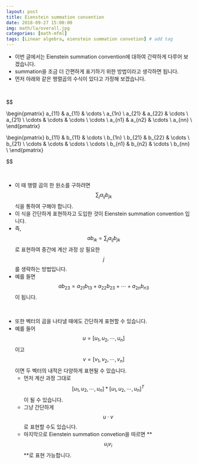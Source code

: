 ```yaml
---
layout: post
title: Eienstein summation convention  
date: 2018-09-27 15:00:00
img: math/la/overall.jpg
categories: [math-mfml] 
tags: [Linear algebra, eienstein summation convetion] # add tag
---
```


- 이번 글에서는 Eienstein summation convention에 대하여 간략하게 다루어 보겠습니다.
- summation을 조금 더 간편하게 표기하기 위한 방법이라고 생각하면 됩니다.
- 먼저 아래와 같은 행렬곱의 수식이 있다고 가정해 보겠습니다.

<br>

$$ 

\begin{pmatrix}
a_{11} & a_{11} & \cdots \ a_{1n} \\
a_{21} & a_{22} & \cdots \ a_{21} \\
\cdots & \cdots & \cdots \ \cdots \\
a_{n1} & a_{n2} & \cdots \ a_{nn} \\
\end{pmatrix}

\begin{pmatrix}
b_{11} & b_{11} & \cdots \ b_{1n} \\
b_{21} & b_{22} & \cdots \ b_{21} \\
\cdots & \cdots & \cdots \ \cdots \\
b_{n1} & b_{n2} & \cdots \ b_{nn} \\
\end{pmatrix}

$$

<br>

- 이 때 행렬 곱의 한 원소를 구하려면 $$ \sum_{j}a_{ij}b_{jk} $$ 식을 통하여 구해야 합니다.
- 이 식을 간단하게 표현하자고 도입한 것이 Eienstein summation convention 입니다.
- 즉, $$ ab_{ik} = \sum_{j}a_{ij}b_{jk} $$ 로 표현하여 중간에 계산 과정 상 필요한 $$ j $$ 를 생략하는 방법입니다.
- 예를 들면 $$ ab_{23} = a_{21}b_{13} + a_{22}b_{23} + \cdots + a_{2n}b_{n3} $$ 이 됩니다.

<br>

- 또한 벡터의 곱을 나타낼 때에도 간단하게 표현할 수 있습니다.
- 예를 들어 $$ u = [u_{1}, u_{2}, \cdots, u_{n}] $$ 이고 $$ v = [v_{1}, v_{2}, \cdots, v_{n}] $$ 이면 두 벡터의 내적은 다양하게 표현될 수 있습니다.
    - 먼저 계산 과정 그대로 $$ [u_{1}, u_{2}, \cdots, u_{n}]*[u_{1}, u_{2}, \cdots, u_{n}]^{T} $$이 될 수 있습니다.
    - 그냥 간단하게 $$ u \cdot v $$로 표현할 수도 있습니다.
    - 마지막으로 Eienstein summation convetion을 따르면 **$$ u_{i}v_{i} $$**로 표현 가능합니다.

 
